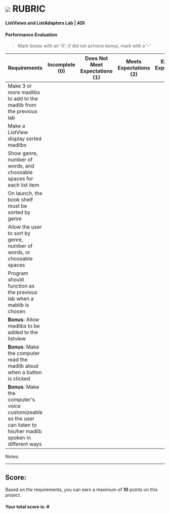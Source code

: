 # ![](https://ga-dash.s3.amazonaws.com/production/assets/logo-9f88ae6c9c3871690e33280fcf557f33.png) RUBRIC
**ListViews and ListAdapters Lab | ADI** 	 						


#### Performance Evaluation
> Mark boxes with an 'X'; if did not achieve bonus, mark with a '-'

| Requirements | Incomplete (0) | Does Not Meet Expectations (1) | Meets Expectations (2) | Exceeds Expectations (3) |
|---|---|---|---|---|
| Make 3 or more madlibs to add to the madlib from the previous lab | | | | |
| Make a ListView display sorted madlibs | | | | |
| Show genre, number of words, and choosable spaces for each list item | | | | |
| On launch, the book shelf must be sorted by genre | | |  | |
| Allow the user to sort by genre, number of words, or choosable spaces | | | | |
| Program should function as the previous lab when a mablib is chosen | | | | |
| **Bonus**: Allow madlibs to be added to the listview | | | |   |
| **Bonus**: Make the computer read the madlib aloud when a button is clicked | | | | |
| **Bonus**: Make the computer's voice customizeable so the user can listen to his/her madlib spoken in different ways| | | | |


Notes:

<!-- Example: Your getting the hang of this!  Be sure to practice proper indentation and spacing.  Nice work! -->

---

## Score:
Based on the requirements, you can earn a maximum of  **10**  points on this project.

#### Your total score is: **#**
